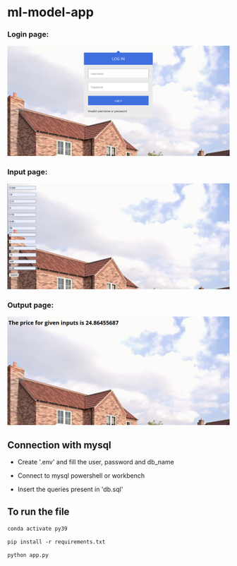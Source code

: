 # ml-model-app

### Login page:

![image](images/output-ml.png)

### Input page:

![image](images/input.png)

### Output page:

![image](images/output.png)


## Connection with mysql 

- Create '.env' and fill the user, password and db_name 

- Connect to mysql powershell or workbench

- Insert the queries present in 'db.sql'
## To run the file 

```
conda activate py39 
```

```
pip install -r requirements.txt
```

```
python app.py
```